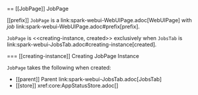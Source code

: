 == [[JobPage]] JobPage

[[prefix]]
`JobPage` is a link:spark-webui-WebUIPage.adoc[WebUIPage] with *job* link:spark-webui-WebUIPage.adoc#prefix[prefix].

`JobPage` is <<creating-instance, created>> exclusively when `JobsTab` is link:spark-webui-JobsTab.adoc#creating-instance[created].

=== [[creating-instance]] Creating JobPage Instance

`JobPage` takes the following when created:

* [[parent]] Parent link:spark-webui-JobsTab.adoc[JobsTab]
* [[store]] xref:core:AppStatusStore.adoc[]
